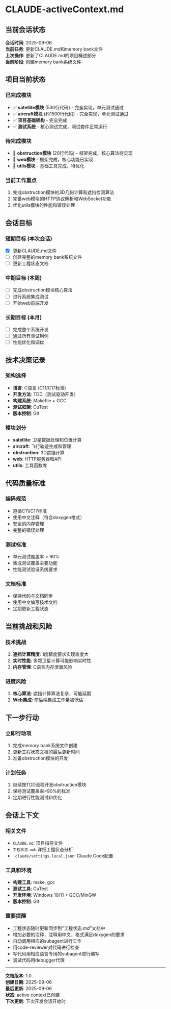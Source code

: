 # CLAUDE-activeContext.md

## 当前会话状态

**会话时间**: 2025-09-06  
**当前任务**: 更新CLAUDE.md和memory bank文件  
**上次操作**: 更新了CLAUDE.md的项目概述部分  
**当前阶段**: 创建memory bank系统文件  

## 项目当前状态

### 已完成模块
- ✅ **satellite模块** (530行代码) - 完全实现，单元测试通过
- ✅ **aircraft模块** (约1500行代码) - 完全实现，单元测试通过
- ✅ **项目基础架构** - 完全完成
- ✅ **测试系统** - 核心测试完成，测试套件正常运行

### 待完成模块
- 🔄 **obstruction模块** (20行代码) - 框架完成，核心算法待实现
- 🔄 **web模块** - 框架完成，核心功能已实现
- 🔄 **utils模块** - 基础工具完成，待优化

### 当前工作重点
1. 完成obstruction模块的3D几何计算和遮挡检测算法
2. 完善web模块的HTTP协议解析和WebSocket功能
3. 优化utils模块的性能和错误处理

## 会话目标

### 短期目标 (本次会话)
- [x] 更新CLAUDE.md文件
- [ ] 创建完整的memory bank系统文件
- [ ] 更新工程状态文档

### 中期目标 (本周)
- [ ] 完成obstruction模块核心算法
- [ ] 进行系统集成测试
- [ ] 开始web前端开发

### 长期目标 (本月)
- [ ] 完成整个系统开发
- [ ] 通过所有测试用例
- [ ] 性能优化和调优

## 技术决策记录

### 架构选择
- **语言**: C语言 (C11/C17标准)
- **开发方法**: TDD（测试驱动开发）
- **构建系统**: Makefile + GCC
- **测试框架**: CuTest
- **版本控制**: Git

### 模块划分
- **satellite**: 卫星数据处理和位置计算
- **aircraft**: 飞行轨迹生成和管理
- **obstruction**: 3D遮挡计算
- **web**: HTTP服务器和API
- **utils**: 工具函数库

## 代码质量标准

### 编码规范
- 遵循C11/C17标准
- 使用中文注释（符合doxygen格式）
- 安全的内存管理
- 完整的错误处理

### 测试标准
- 单元测试覆盖率 > 90%
- 集成测试覆盖主要功能
- 性能测试验证系统要求

### 文档标准
- 保持代码与文档同步
- 使用中文编写技术文档
- 定期更新工程状态

## 当前挑战和风险

### 技术挑战
1. **遮挡计算精度**: 1度精度要求实现难度大
2. **实时性能**: 多颗卫星计算可能影响实时性
3. **内存管理**: C语言内存泄漏风险

### 进度风险
1. **核心算法**: 遮挡计算算法复杂，可能延期
2. **Web集成**: 前后端集成工作量被低估

## 下一步行动

### 立即行动项
1. 完成memory bank系统文件创建
2. 更新工程状态文档的最后更新时间
3. 准备obstruction模块的开发

### 计划任务
1. 继续按TDD流程开发obstruction模块
2. 保持测试覆盖率>90%的标准
3. 定期进行性能测试和优化

## 会话上下文

### 相关文件
- `CLAUDE.md`: 项目指导文件
- `工程状态.md`: 详细工程状态分析
- `.claude/settings.local.json`: Claude Code配置

### 工具和环境
- **构建工具**: make, gcc
- **测试工具**: CuTest
- **开发环境**: Windows 10/11 + GCC/MinGW
- **版本控制**: Git

### 重要提醒
- 工程状态随时更新同步到"工程状态.md"文档中
- 增加必要的注释，注释用中文，格式满足doxygen的要求
- 自动调用相应的subagent进行工作
- 用code-reviewer对代码进行检查
- 写代码用相应语言专用的subagent进行编写
- 调试代码用debugger代理

---

**文档版本**: 1.0  
**创建日期**: 2025-09-06  
**最后更新**: 2025-09-06  
**状态**: active context已创建  
**下次更新**: 下次开发会话开始时